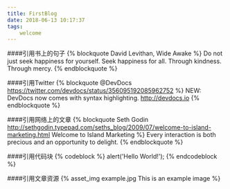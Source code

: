 ```yaml
---
title: FirstBlog
date: 2018-06-13 10:17:37
tags:
	welcome
---
```


####引用书上的句子
{% blockquote David Levithan, Wide Awake %}
Do not just seek happiness for yourself. Seek happiness for all. Through kindness. Through mercy.
{% endblockquote %}

####引用Twitter
{% blockquote @DevDocs https://twitter.com/devdocs/status/356095192085962752 %}
NEW: DevDocs now comes with syntax highlighting. http://devdocs.io
{% endblockquote %}

####引用网络上的文章
{% blockquote Seth Godin http://sethgodin.typepad.com/seths_blog/2009/07/welcome-to-island-marketing.html Welcome to Island Marketing %}
Every interaction is both precious and an opportunity to delight.
{% endblockquote %}

####引用代码块
{% codeblock %}
alert('Hello World!');
{% endcodeblock %}


####引用文章资源
{% asset_img example.jpg This is an example image %}
